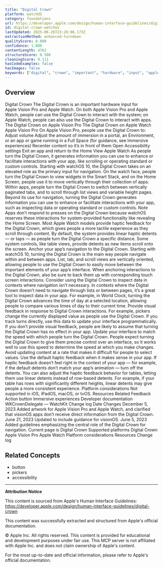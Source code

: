 ```yaml
---
title: "Digital Crown"
platform: watchOS
category: foundations
url: https://developer.apple.com/design/human-interface-guidelines/digital-crown
id: digital-crown-watchos
lastUpdated: 2025-06-26T23:28:06.173Z
extractionMethod: enhanced-turndown
qualityScore: 0.800
confidence: 1.000
contentLength: 4762
structureScore: 0.500
cleaningScore: 0.111
hasCodeExamples: false
hasImages: false
keywords: ["digital", "crown", "important", "hardware", "input", "apple", "vision", "pro", "watch", "both"]
---
```

## Overview

Digital Crown The Digital Crown is an important hardware input for Apple Vision Pro and Apple Watch. On both Apple Vision Pro and Apple Watch, people can use the Digital Crown to interact with the system; on Apple Watch, people can also use the Digital Crown to interact with apps. The Digital Crown on Apple Vision Pro The Digital Crown on Apple Watch Apple Vision Pro On Apple Vision Pro, people use the Digital Crown to: Adjust volume Adjust the amount of immersion in a portal, an Environment, or an app or game running in a Full Space (for guidance, see Immersive experiences) Recenter content so it’s in front of them Open Accessibility settings Exit an app and return to the Home View Apple Watch As people turn the Digital Crown, it generates information you can use to enhance or facilitate interactions with your app, like scrolling or operating standard or custom controls. Starting with watchOS 10, the Digital Crown takes on an elevated role as the primary input for navigation. On the watch face, people turn the Digital Crown to view widgets in the Smart Stack, and on the Home Screen, people use it to move vertically through their collection of apps. Within apps, people turn the Digital Crown to switch between vertically paginated tabs, and to scroll through list views and variable height pages. Beyond its use for navigation, turning the Digital Crown generates information you can use to enhance or facilitate interactions with your app, such as inspecting data or operating standard or custom controls. Note Apps don’t respond to presses on the Digital Crown because watchOS reserves these interactions for system-provided functionality like revealing the Home Screen. Most Apple Watch models provide haptic feedback for the Digital Crown, which gives people a more tactile experience as they scroll through content. By default, the system provides linear haptic detents — or taps — as people turn the Digital Crown a specific distance. Some system controls, like table views, provide detents as new items scroll onto the screen. Anchor your app’s navigation to the Digital Crown. Starting with watchOS 10, turning the Digital Crown is the main way people navigate within and between apps. List, tab, and scroll views are vertically oriented, allowing people to use the Digital Crown to easily move between the important elements of your app’s interface. When anchoring interactions to the Digital Crown, also be sure to back them up with corresponding touch screen interactions. Consider using the Digital Crown to inspect data in contexts where navigation isn’t necessary. In contexts where the Digital Crown doesn’t need to navigate through lists or between pages, it’s a great tool to inspect data in your app. For example, in World Clock, turning the Digital Crown advances the time of day at a selected location, allowing people to compare various times of day to their current time. Provide visual feedback in response to Digital Crown interactions. For example, pickers change the currently displayed value as people use the Digital Crown. If you track turns directly, use this data to update your interface programmatically. If you don’t provide visual feedback, people are likely to assume that turning the Digital Crown has no effect in your app. Update your interface to match the speed with which people turn the Digital Crown. People expect turning the Digital Crown to give them precise control over an interface, so it works well to use this speed to determine the speed at which you make changes. Avoid updating content at a rate that makes it difficult for people to select values. Use the default haptic feedback when it makes sense in your app. If haptic feedback doesn’t feel right in the context of your app — for example, if the default detents don’t match your app’s animation — turn off the detents. You can also adjust the haptic feedback behavior for tables, letting them use linear detents instead of row-based detents. For example, if your table has rows with significantly different heights, linear detents may give people a more consistent experience. Platform considerations Not supported in iOS, iPadOS, macOS, or tvOS. Resources Related Feedback Action button Immersive experiences Developer documentation WKCrownDelegate — WatchKit Change log Date Changes December 5, 2023 Added artwork for Apple Vision Pro and Apple Watch, and clarified that visionOS apps don’t receive direct information from the Digital Crown. June 21, 2023 Updated to include guidance for visionOS. June 5, 2023 Added guidelines emphasizing the central role of the Digital Crown for navigation. Current page is Digital Crown Supported platforms Digital Crown Apple Vision Pro Apple Watch Platform considerations Resources Change log

## Related Concepts

- button
- pickers
- accessibility

---

**Attribution Notice**

This content is sourced from Apple's Human Interface Guidelines: https://developer.apple.com/design/human-interface-guidelines/digital-crown

This content was successfully extracted and structured from Apple's official documentation.

© Apple Inc. All rights reserved. This content is provided for educational and development purposes under fair use. This MCP server is not affiliated with Apple Inc. and does not claim ownership of Apple's content.

For the most up-to-date and official information, please refer to Apple's official documentation.
